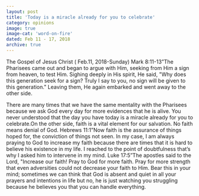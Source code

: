 ```yaml
---
layout: post
title: 'Today is a miracle already for you to celebrate'
category: opinions
image: true
image-cat: 'word-on-fire'
dated: Feb 11 - 17, 2018
archive: true
---
```


 The Gospel of Jesus Christ ( Feb.11, 2018-Sunday) Mark 8:11-13”The Pharisees came out and began to argue with Him, seeking from Him a sign from heaven, to test Him. Sighing deeply in His spirit, He said, "Why does this generation seek for a sign? Truly I say to you, no sign will be given to this generation." Leaving them, He again embarked and went away to the other side.
 
 There are many times that we have the same mentality with the Pharisees because we ask God every day for more evidences that he is alive. You never understood that the day you have today is a miracle already for you to celebrate.On the other side, faith is a vital element for our salvation. No faith means denial of God. Hebrews 11:1”Now faith is the assurance of things hoped for, the conviction of things not seen. In my case, I am always praying to God to increase my faith because there are times that it is hard to believe his existence in my life. I reached to the point of doubtfulness that’s why I asked him to intervene in my mind. Luke 17:5”The apostles said to the Lord, "Increase our faith! Pray to God for more faith. Pray for more strength that even adversities could not decrease your faith to Him. Bear this in your mind; sometimes we can think that God is absent and quiet in all your prayers and intentions in life but no, he is just watching you struggling because he believes you that you can handle everything.
 

